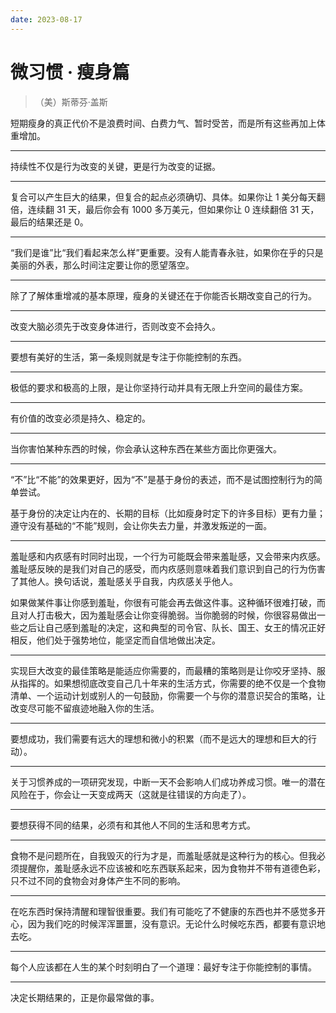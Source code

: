 ```yaml
---
date: 2023-08-17
---
```


# 微习惯 · 瘦身篇

> （美）斯蒂芬·盖斯

短期瘦身的真正代价不是浪费时间、白费力气、暂时受苦，而是所有这些再加上体重增加。

---

持续性不仅是行为改变的关键，更是行为改变的证据。

---

复合可以产生巨大的结果，但复合的起点必须确切、具体。如果你让 1 美分每天翻倍，连续翻 31 天，最后你会有 1000 多万美元，但如果你让 0 连续翻倍 31 天，最后的结果还是 0。

---

“我们是谁”比“我们看起来怎么样”更重要。没有人能青春永驻，如果你在乎的只是美丽的外表，那么时间注定要让你的愿望落空。

---

除了了解体重增减的基本原理，瘦身的关键还在于你能否长期改变自己的行为。

---

改变大脑必须先于改变身体进行，否则改变不会持久。

---

要想有美好的生活，第一条规则就是专注于你能控制的东西。

---

极低的要求和极高的上限，是让你坚持行动并具有无限上升空间的最佳方案。

---

有价值的改变必须是持久、稳定的。

---

当你害怕某种东西的时候，你会承认这种东西在某些方面比你更强大。

---

“不”比“不能”的效果更好，因为“不”是基于身份的表述，而不是试图控制行为的简单尝试。

基于身份的决定让内在的、长期的目标（比如瘦身时定下的许多目标）更有力量；遵守没有基础的“不能”规则，会让你失去力量，并激发叛逆的一面。

---

羞耻感和内疚感有时同时出现，一个行为可能既会带来羞耻感，又会带来内疚感。羞耻感反映的是我们对自己的感受，而内疚感则意味着我们意识到自己的行为伤害了其他人。换句话说，羞耻感关乎自我，内疚感关乎他人。

如果做某件事让你感到羞耻，你很有可能会再去做这件事。这种循环很难打破，而且对人打击极大，因为羞耻感会让你变得脆弱。当你脆弱的时候，你很容易做出一些之后让自己感到羞耻的决定，这和典型的司令官、队长、国王、女王的情况正好相反，他们处于强势地位，能坚定而自信地做出决定。

---

实现巨大改变的最佳策略是能适应你需要的，而最糟的策略则是让你咬牙坚持、服从指挥的。如果想彻底改变自己几十年来的生活方式，你需要的绝不仅是一个食物清单、一个运动计划或别人的一句鼓励，你需要一个与你的潜意识契合的策略，让改变尽可能不留痕迹地融入你的生活。

---

要想成功，我们需要有远大的理想和微小的积累（而不是远大的理想和巨大的行动）。

---

关于习惯养成的一项研究发现，中断一天不会影响人们成功养成习惯。唯一的潜在风险在于，你会让一天变成两天（这就是往错误的方向走了）。

---

要想获得不同的结果，必须有和其他人不同的生活和思考方式。

---

食物不是问题所在，自我毁灭的行为才是，而羞耻感就是这种行为的核心。但我必须提醒你，羞耻感永远不应该被和吃东西联系起来，因为食物并不带有道德色彩，只不过不同的食物会对身体产生不同的影响。

---

在吃东西时保持清醒和理智很重要。我们有可能吃了不健康的东西也并不感觉多开心，因为我们吃的时候浑浑噩噩，没有意识。无论什么时候吃东西，都要有意识地去吃。

---

每个人应该都在人生的某个时刻明白了一个道理：最好专注于你能控制的事情。

---

决定长期结果的，正是你最常做的事。
